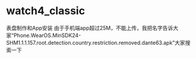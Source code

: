 # watch4_classic
表盘制作和App安装
由于手机端app超过25M，不能上传，我把名字告诉大家“Phone.WearOS.MinSDK24-SHM1.1.1.157.root.detection.country.restriction.removed.dante63.apk”大家搜索一下

